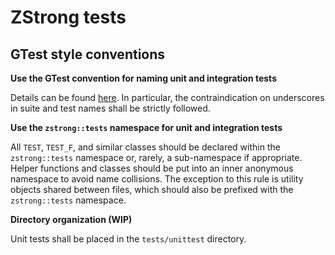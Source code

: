 # ZStrong tests

## GTest style conventions
**Use the GTest convention for naming unit and integration tests**

Details can be found [here](todo). In particular, the contraindication on underscores in suite and test names shall be strictly followed.

**Use the `zstrong::tests` namespace for unit and integration tests**

All `TEST`, `TEST_F`, and similar classes should be declared within the `zstrong::tests` namespace or, rarely, a sub-namespace if appropriate. Helper functions and classes should be put into an inner anonymous namespace to avoid name collisions. The exception to this rule is utility objects shared between files, which should also be prefixed with the `zstrong::tests` namespace.

**Directory organization (WIP)**

Unit tests shall be placed in the `tests/unittest` directory.
